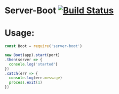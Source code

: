 # Server-Boot [![Build Status](https://travis-ci.org/jeremija/node-server-boot.svg?branch=master)](https://travis-ci.org/jeremija/node-server-boot)

# Usage:

```javascript
const Boot = require('server-boot')

new Boot(app).start(port)
.then(server => {
  console.log('started')
})
.catch(err => {
  console.log(err.message)
  process.exit(1)
})
```
